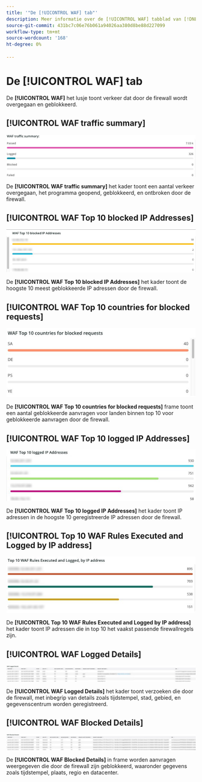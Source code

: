 ```yaml
---
title: '"De [!UICONTROL WAF] tab"'
description: Meer informatie over de [!UICONTROL WAF] tabblad van [!DNL Observation for Adobe Commerce].
source-git-commit: 431bc7c06e76b061a94026aa380d8be88d227099
workflow-type: tm+mt
source-wordcount: '168'
ht-degree: 0%

---
```


# De [!UICONTROL WAF] tab

De **[!UICONTROL WAF]** het lusje toont verkeer dat door de firewall wordt overgegaan en geblokkeerd.

## [!UICONTROL WAF traffic summary]

![Overzicht van WAF-verkeer](../../assets/tools/observation-for-adobe-commerce/waf-1.png)

De **[!UICONTROL WAF traffic summary]** het kader toont een aantal verkeer overgegaan, het programma geopend, geblokkeerd, en ontbroken door de firewall.

## [!UICONTROL WAF Top 10 blocked IP Addresses]

![WAF top 10 geblokkeerde IP adressen](../../assets/tools/observation-for-adobe-commerce/waf-2.png)

De **[!UICONTROL WAF Top 10 blocked IP Addresses]** het kader toont de hoogste 10 meest geblokkeerde IP adressen door de firewall.

## [!UICONTROL WAF Top 10 countries for blocked requests]

![WAF top 10 countries for geblokkeerde request](../../assets/tools/observation-for-adobe-commerce/waf-3.jpg)

De **[!UICONTROL WAF Top 10 countries for blocked requests]** frame toont een aantal geblokkeerde aanvragen voor landen binnen top 10 voor geblokkeerde aanvragen door de firewall.

## [!UICONTROL WAF Top 10 logged IP Addresses]

![WAF top 10 geregistreerde IP adressen](../../assets/tools/observation-for-adobe-commerce/waf-4.jpg)

De **[!UICONTROL WAF Top 10 logged IP Addresses]** het kader toont IP adressen in de hoogste 10 geregistreerde IP adressen door de firewall.

## [!UICONTROL Top 10 WAF Rules Executed and Logged by IP address]

![De bovenkant 10 regels van WAF die door IP adres worden uitgevoerd en worden geregistreerd](../../assets/tools/observation-for-adobe-commerce/waf-5.jpg)

De **[!UICONTROL Top 10 WAF Rules Executed and Logged by IP address]** het kader toont IP adressen die in top 10 het vaakst passende firewallregels zijn.

## [!UICONTROL WAF Logged Details]

![WAF-geregistreerde details](../../assets/tools/observation-for-adobe-commerce/waf-6.jpg)

De **[!UICONTROL WAF Logged Details]** het kader toont verzoeken die door de firewall, met inbegrip van details zoals tijdstempel, stad, gebied, en gegevenscentrum worden geregistreerd.

## [!UICONTROL WAF Blocked Details]

![Door WAF geblokkeerde gegevens](../../assets/tools/observation-for-adobe-commerce/waf-7.jpg)

De **[!UICONTROL WAF Blocked Details]** in frame worden aanvragen weergegeven die door de firewall zijn geblokkeerd, waaronder gegevens zoals tijdstempel, plaats, regio en datacenter.
